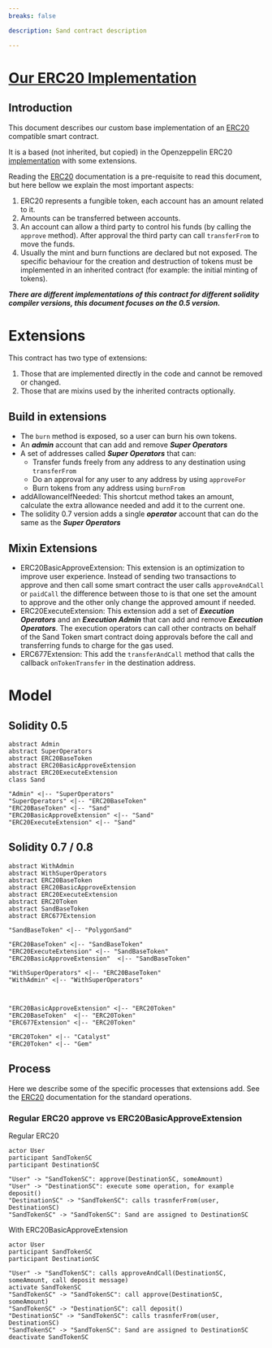 ```yaml
---
breaks: false

description: Sand contract description

---
```


# [Our ERC20 Implementation](https://github.com/thesandboxgame/sandbox-smart-contracts/blob/master/src/solc_0.5/Sand/erc20/ERC20BaseToken.sol)

## Introduction

This document describes our custom base implementation of an [ERC20](https://eips.ethereum.org/EIPS/eip-20)
compatible smart contract.

It is a based (not inherited, but copied)
in the Openzeppelin
ERC20 [implementation](https://github.com/OpenZeppelin/openzeppelin-contracts/blob/master/contracts/token/ERC20/ERC20.sol)
with some extensions.

Reading the [ERC20](https://eips.ethereum.org/EIPS/eip-20) documentation is a pre-requisite to read this document, but
here bellow we explain the most important aspects:

1. ERC20 represents a fungible token, each account has an amount related to it.
2. Amounts can be transferred between accounts.
3. An account can allow a third party to control his funds (by calling the `approve` method). After approval the third
   party can call `transferFrom` to move the funds.
4. Usually the mint and burn functions are declared but not exposed. The specific behaviour for the creation and
   destruction of tokens must be implemented in an inherited contract (for example: the initial minting of tokens).

***There are different implementations of this contract for different solidity compiler versions, this document focuses
on the 0.5 version.***

# Extensions

This contract has two type of extensions:

1. Those that are implemented directly in the code and cannot be removed or changed.
2. Those that are mixins used by the inherited contracts optionally.

## Build in extensions

- The `burn` method is exposed, so a user can burn his own tokens.
- An ***admin*** account that can add and remove ***Super Operators***
- A set of addresses called ***Super Operators*** that can:
    - Transfer funds freely from any address to any destination using `transferFrom`
    - Do an approval for any user to any address by using `approveFor`
    - Burn tokens from any address using `burnFrom`
- addAllowanceIfNeeded: This shortcut method takes an amount, calculate the extra allowance needed and add it to the
  current one.
- The solidity 0.7 version adds a single ***operator*** account that can do the same as the ***Super Operators***

## Mixin Extensions

- ERC20BasicApproveExtension: This extension is an optimization to improve user experience. Instead of sending two
  transactions to approve and then call some smart contract the user calls `approveAndCall` or `paidCall` the difference
  between those to is that one set the amount to approve and the other only change the approved amount if needed.
- ERC20ExecuteExtension: This extension add a set of ***Execution Operators*** and an ***Execution Admin*** that can add
  and remove ***Execution Operators***. The execution operators can call other contracts on behalf of the Sand Token
  smart contract doing approvals before the call and transferring funds to charge for the gas used.
- ERC677Extension: This add the `transferAndCall` method that calls the callback `onTokenTransfer` in the destination
  address.

# Model

## Solidity 0.5

```plantuml
abstract Admin
abstract SuperOperators
abstract ERC20BaseToken
abstract ERC20BasicApproveExtension
abstract ERC20ExecuteExtension
class Sand

"Admin" <|-- "SuperOperators"
"SuperOperators" <|-- "ERC20BaseToken"
"ERC20BaseToken" <|-- "Sand"
"ERC20BasicApproveExtension" <|-- "Sand"
"ERC20ExecuteExtension" <|-- "Sand"
```

## Solidity 0.7 / 0.8

```plantuml
abstract WithAdmin
abstract WithSuperOperators
abstract ERC20BaseToken
abstract ERC20BasicApproveExtension
abstract ERC20ExecuteExtension
abstract ERC20Token
abstract SandBaseToken
abstract ERC677Extension

"SandBaseToken" <|-- "PolygonSand"

"ERC20BaseToken" <|-- "SandBaseToken"
"ERC20ExecuteExtension" <|-- "SandBaseToken"
"ERC20BasicApproveExtension"  <|-- "SandBaseToken"
 
"WithSuperOperators" <|-- "ERC20BaseToken"
"WithAdmin" <|-- "WithSuperOperators"



"ERC20BasicApproveExtension" <|-- "ERC20Token"
"ERC20BaseToken"  <|-- "ERC20Token"
"ERC677Extension" <|-- "ERC20Token"

"ERC20Token" <|-- "Catalyst" 
"ERC20Token" <|-- "Gem" 

```

## Process

Here we describe some of the specific processes that extensions add. See
the [ERC20](https://eips.ethereum.org/EIPS/eip-20) documentation for the standard operations.

### Regular ERC20 approve vs ERC20BasicApproveExtension

Regular ERC20
```plantuml
actor User
participant SandTokenSC
participant DestinationSC

"User" -> "SandTokenSC": approve(DestinationSC, someAmount)  
"User" -> "DestinationSC": execute some operation, for example deposit()
"DestinationSC" -> "SandTokenSC": calls trasnferFrom(user, DestinationSC)
"SandTokenSC" -> "SandTokenSC": Sand are assigned to DestinationSC
```

With ERC20BasicApproveExtension
```plantuml
actor User
participant SandTokenSC
participant DestinationSC

"User" -> "SandTokenSC": calls approveAndCall(DestinationSC, someAmount, call deposit message)  
activate SandTokenSC
"SandTokenSC" -> "SandTokenSC": call approve(DestinationSC, someAmount)
"SandTokenSC" -> "DestinationSC": call deposit()
"DestinationSC" -> "SandTokenSC": calls trasnferFrom(user, DestinationSC)
"SandTokenSC" -> "SandTokenSC": Sand are assigned to DestinationSC
deactivate SandTokenSC
```

